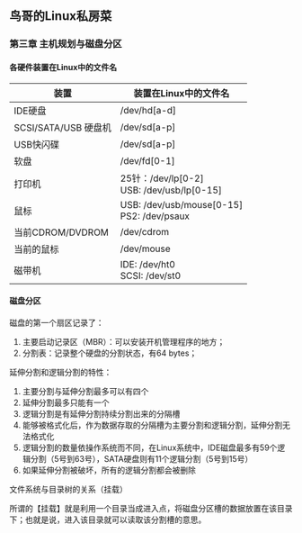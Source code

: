## 鸟哥的Linux私房菜

### 第三章 主机规划与磁盘分区

#### 各硬件装置在Linux中的文件名

| 装置 | 装置在Linux中的文件名 |
| ---- | ---- |
| IDE硬盘 | /dev/hd[a-d] |
| SCSI/SATA/USB 硬盘机 | /dev/sd[a-p] |
| USB快闪碟 | /dev/sd[a-p] | 
| 软盘 | /dev/fd[0-1] | 
| 打印机 | 25针：/dev/lp[0-2] <br/> USB: /dev/usb/lp[0-15] |
| 鼠标 | USB: /dev/usb/mouse[0-15] <br/>  PS2: /dev/psaux |
| 当前CDROM/DVDROM | /dev/cdrom |
| 当前的鼠标 | /dev/mouse |
| 磁带机 | IDE: /dev/ht0  <br/> SCSI: /dev/st0 | 


#### 磁盘分区

磁盘的第一个扇区记录了：
1. 主要启动记录区（MBR）：可以安装开机管理程序的地方；
2. 分割表：记录整个硬盘的分割状态，有64 bytes；

延伸分割和逻辑分割的特性：
1. 主要分割与延伸分割最多可以有四个
2. 延伸分割最多只能有一个
3. 逻辑分割是有延伸分割持续分割出来的分隔槽
4. 能够被格式化后，作为数据存取的分隔槽为主要分割和逻辑分割，延伸分割无法格式化
5. 逻辑分割的数量依操作系统而不同，在Linux系统中，IDE磁盘最多有59个逻辑分割（5号到63号），SATA硬盘则有11个逻辑分割（5号到15号）
6. 如果延伸分割被破坏，所有的逻辑分割都会被删除

文件系统与目录树的关系（挂载）

所谓的【挂载】就是利用一个目录当成进入点，将磁盘分区槽的数据放置在该目录下；也就是说，进入该目录就可以读取该分割槽的意思。